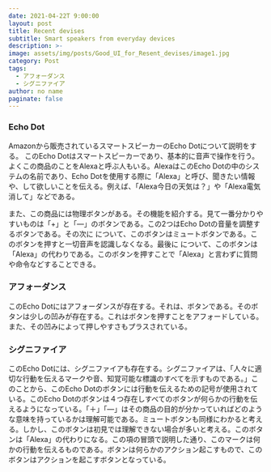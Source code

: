 ```yaml
---
date: 2021-04-22T 9:00:00
layout: post
title: Recent devises
subtitle: Smart speakers from everyday devices
description: >-
image: assets/img/posts/Good_UI_for_Resent_devises/image1.jpg
category: Post
tags: 
  - アフォーダンス
  - シグニファイア
author: no name
paginate: false
---
```


### Echo Dot
Amazonから販売されているスマートスピーカーのEcho Dotについて説明をする。
このEcho Dotはスマートスピーカーであり、基本的に音声で操作を行う。よくこの商品のことをAlexaと呼ぶ人もいる。AlexaはこのEcho Dotの中のシステムの名前であり、Echo Dotを使用する際に「Alexa」と呼び、聞きたい情報や、して欲しいことを伝える。例えば、「Alexa今日の天気は？」や「Alexa電気消して」などである。

また、この商品には物理ボタンがある。その機能を紹介する。見て一番分かりやすいものは「+」と「―」のボタンである。この2つはEcho Dotの音量を調整するボタンである。その次に  について、このボタンはミュートボタンである。このボタンを押すと一切音声を認識しなくなる。最後に  について、このボタンは「Alexa」の代わりである。このボタンを押すことで「Alexa」と言わずに質問や命令などすることできる。

### アフォーダンス
このEcho Dotにはアフォーダンスが存在する。それは、ボタンである。そのボタンは少しの凹みが存在する。これはボタンを押すことをアフォードしている。また、その凹みによって押しやすさもプラスされている。

### シグニファイア
このEcho Dotには、シグニファイアも存在する。シグニファイアは、「人々に適切な行動を伝えるマークや音、知覚可能な標識のすべてを示すものである。」このことから、このEcho Dotのボタンには行動を伝えるための記号が使用されている。このEcho Dotのボタンは４つ存在しすべてのボタンが何らかの行動を伝えるようになっている。「＋」「―」はその商品の目的が分かっていればどのような意味を持っているかは理解可能である。ミュートボタンも同様にわかると考える。しかし、このボタンは初見では理解できない場合が多いと考える。このボタンは「Alexa」の代わりになる。この項の冒頭で説明した通り、このマークは何かの行動を伝えるものである。ボタンは何らかのアクション起こすもので、このボタンはアクションを起こすボタンとなっている。
